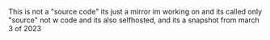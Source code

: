 This is not a "source code" its just a mirror im working on and its called only "source" not w code
and its also selfhosted, and its a snapshot from march 3 of 2023

